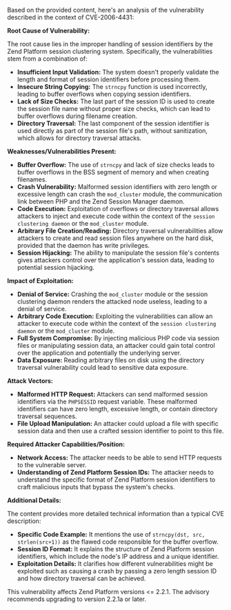 Based on the provided content, here's an analysis of the vulnerability described in the context of CVE-2006-4431:

**Root Cause of Vulnerability:**

The root cause lies in the improper handling of session identifiers by the Zend Platform session clustering system. Specifically, the vulnerabilities stem from a combination of:

*   **Insufficient Input Validation:** The system doesn't properly validate the length and format of session identifiers before processing them.
*   **Insecure String Copying:** The `strncpy` function is used incorrectly, leading to buffer overflows when copying session identifiers.
*   **Lack of Size Checks:** The last part of the session ID is used to create the session file name without proper size checks, which can lead to buffer overflows during filename creation.
*   **Directory Traversal:** The last component of the session identifier is used directly as part of the session file's path, without sanitization, which allows for directory traversal attacks.

**Weaknesses/Vulnerabilities Present:**

*   **Buffer Overflow:**  The use of `strncpy` and lack of size checks leads to buffer overflows in the BSS segment of memory and when creating filenames.
*   **Crash Vulnerability:**  Malformed session identifiers with zero length or excessive length can crash the `mod_cluster` module, the communication link between PHP and the Zend Session Manager daemon.
*   **Code Execution:**  Exploitation of overflows or directory traversal allows attackers to inject and execute code within the context of the `session clustering daemon` or the `mod_cluster` module.
*   **Arbitrary File Creation/Reading:** Directory traversal vulnerabilities allow attackers to create and read session files anywhere on the hard disk, provided that the daemon has write privileges.
*   **Session Hijacking:** The ability to manipulate the session file's contents gives attackers control over the application's session data, leading to potential session hijacking.

**Impact of Exploitation:**

*   **Denial of Service:** Crashing the `mod_cluster` module or the session clustering daemon renders the attacked node useless, leading to a denial of service.
*   **Arbitrary Code Execution:** Exploiting the vulnerabilities can allow an attacker to execute code within the context of the `session clustering daemon` or the `mod_cluster` module.
*   **Full System Compromise:** By injecting malicious PHP code via session files or manipulating session data, an attacker could gain total control over the application and potentially the underlying server.
*   **Data Exposure:** Reading arbitrary files on disk using the directory traversal vulnerability could lead to sensitive data exposure.

**Attack Vectors:**

*   **Malformed HTTP Request:** Attackers can send malformed session identifiers via the `PHPSESSID` request variable. These malformed identifiers can have zero length, excessive length, or contain directory traversal sequences.
*   **File Upload Manipulation:** An attacker could upload a file with specific session data and then use a crafted session identifier to point to this file.

**Required Attacker Capabilities/Position:**

*   **Network Access:** The attacker needs to be able to send HTTP requests to the vulnerable server.
*   **Understanding of Zend Platform Session IDs:** The attacker needs to understand the specific format of Zend Platform session identifiers to craft malicious inputs that bypass the system's checks.

**Additional Details:**

The content provides more detailed technical information than a typical CVE description:

*   **Specific Code Example:** It mentions the use of `strncpy(dst, src, strlen(src+1))` as the flawed code responsible for the buffer overflow.
*   **Session ID Format:** It explains the structure of Zend Platform session identifiers, which include the node's IP address and a unique identifier.
*  **Exploitation Details:** It clarifies how different vulnerabilities might be exploited such as causing a crash by passing a zero length session ID and how directory traversal can be achieved.

This vulnerability affects Zend Platform versions <= 2.2.1.  The advisory recommends upgrading to version 2.2.1a or later.